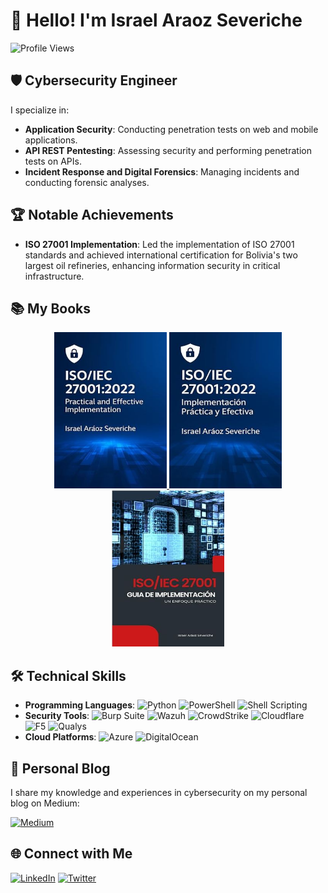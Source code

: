 # 👋 Hello! I'm Israel Araoz Severiche

![Profile Views](https://komarev.com/ghpvc/?username=iaraoz&label=Profile+Views&color=blue&style=flat)

## 🛡️ Cybersecurity Engineer

I specialize in:

- **Application Security**: Conducting penetration tests on web and mobile applications.
- **API REST Pentesting**: Assessing security and performing penetration tests on APIs.
- **Incident Response and Digital Forensics**: Managing incidents and conducting forensic analyses.

## 🏆 Notable Achievements

- **ISO 27001 Implementation**: Led the implementation of ISO 27001 standards and achieved international certification for Bolivia's two largest oil refineries, enhancing information security in critical infrastructure.

## 📚 My Books

<p align="center">
  <a href="https://a.co/d/agXOnLq" target="_blank">
    <img src="images/portada-2022-en.jpg" alt="ISO/IEC 27001:2022 Practical and Effective Implementation" width="180" height="250"/>
  </a>
  <a href="https://a.co/d/d6v47Sa" target="_blank">
    <img src="images/portada-2022-es.jpg" alt="ISO/IEC 27001:2022 Implementación práctica y efectiva" width="180" height="250"/>
  </a>
  <a href="https://a.co/d/2zfFXkc" target="_blank">
    <img src="images/portada-2013-es.jpg" alt="Implementación ISO/IEC 27001:2013: Un enfoque práctico" width="180" height="250"/>
  </a>
</p>

## 🛠️ Technical Skills

- **Programming Languages**: ![Python](https://img.shields.io/badge/Python-3776AB?style=flat&logo=python&logoColor=white) ![PowerShell](https://img.shields.io/badge/PowerShell-5391FE?style=flat&logo=powershell&logoColor=white) ![Shell Scripting](https://img.shields.io/badge/Shell_Scripting-4EAA25?style=flat&logo=gnu-bash&logoColor=white)
- **Security Tools**: ![Burp Suite](https://img.shields.io/badge/Burp_Suite-FE7A16?style=flat&logo=burp-suite&logoColor=white) ![Wazuh](https://img.shields.io/badge/Wazuh-5A67D8?style=flat&logo=wazuh&logoColor=white) ![CrowdStrike](https://img.shields.io/badge/CrowdStrike-E00?style=flat&logo=crowdstrike&logoColor=white) ![Cloudflare](https://img.shields.io/badge/Cloudflare-F38020?style=flat&logo=cloudflare&logoColor=white) ![F5](https://img.shields.io/badge/F5-FF0000?style=flat&logo=f5&logoColor=white) ![Qualys](https://img.shields.io/badge/Qualys-000000?style=flat&logo=qualys&logoColor=white)
- **Cloud Platforms**: ![Azure](https://img.shields.io/badge/Azure-0078D4?style=flat&logo=microsoft-azure&logoColor=white) ![DigitalOcean](https://img.shields.io/badge/DigitalOcean-0080FF?style=flat&logo=digitalocean&logoColor=white)

## 📝 Personal Blog

I share my knowledge and experiences in cybersecurity on my personal blog on Medium:

[![Medium](https://img.shields.io/badge/Medium-12100E?style=flat&logo=medium&logoColor=white)](https://medium.com/@iaraoz)

## 🌐 Connect with Me

[![LinkedIn](https://img.shields.io/badge/LinkedIn-0A66C2?style=flat&logo=linkedin&logoColor=white)](https://www.linkedin.com/in/iaraoz)
[![Twitter](https://img.shields.io/badge/Twitter-1DA1F2?style=flat&logo=twitter&logoColor=white)](https://twitter.com/iara0z)
